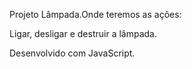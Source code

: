Projeto Lâmpada.Onde teremos as ações:

Ligar, desligar e destruir a lâmpada.

Desenvolvido com JavaScript.
